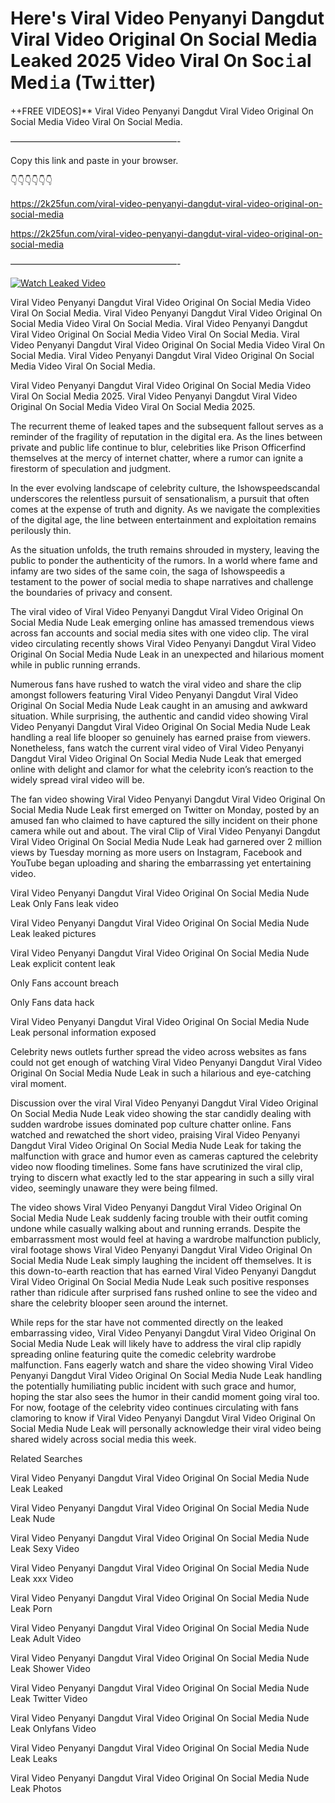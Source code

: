 # Here's Viral Video Penyanyi Dangdut Viral Video Original On Social Media Leaked 2025 Video Viral On Soc𝚒al Med𝚒a (Tw𝚒tter)

++FREE VIDEOS]** Viral Video Penyanyi Dangdut Viral Video Original On Social Media Video Viral On Social Media.

———————————————————-

Copy this link and paste in your browser.

👇👇👇👇👇👇

https://2k25fun.com/viral-video-penyanyi-dangdut-viral-video-original-on-social-media

https://2k25fun.com/viral-video-penyanyi-dangdut-viral-video-original-on-social-media

———————————————————-

[![Watch Leaked Video](https://miro.medium.com/v2/resize:fit:828/format:webp/1*cilzJN44JGOrTw9NJCrNHA.gif "Watch Leaked Video")](https://2k25fun.com/viral-video-penyanyi-dangdut-viral-video-original-on-social-media)

Viral Video Penyanyi Dangdut Viral Video Original On Social Media Video Viral On Social Media. Viral Video Penyanyi Dangdut Viral Video Original On Social Media Video Viral On Social Media. Viral Video Penyanyi Dangdut Viral Video Original On Social Media Video Viral On Social Media. Viral Video Penyanyi Dangdut Viral Video Original On Social Media Video Viral On Social Media. Viral Video Penyanyi Dangdut Viral Video Original On Social Media Video Viral On Social Media.

Viral Video Penyanyi Dangdut Viral Video Original On Social Media Video Viral On Social Media 2025. Viral Video Penyanyi Dangdut Viral Video Original On Social Media Video Viral On Social Media 2025.

The recurrent theme of leaked tapes and the subsequent fallout serves as a reminder of the fragility of reputation in the digital era. As the lines between private and public life continue to blur, celebrities like Prison Officerfind themselves at the mercy of internet chatter, where a rumor can ignite a firestorm of speculation and judgment.

In the ever evolving landscape of celebrity culture, the Ishowspeedscandal underscores the relentless pursuit of sensationalism, a pursuit that often comes at the expense of truth and dignity. As we navigate the complexities of the digital age, the line between entertainment and exploitation remains perilously thin.

As the situation unfolds, the truth remains shrouded in mystery, leaving the public to ponder the authenticity of the rumors. In a world where fame and infamy are two sides of the same coin, the saga of Ishowspeedis a testament to the power of social media to shape narratives and challenge the boundaries of privacy and consent.

The viral video of Viral Video Penyanyi Dangdut Viral Video Original On Social Media Nude Leak emerging online has amassed tremendous views across fan accounts and social media sites with one video clip. The viral video circulating recently shows Viral Video Penyanyi Dangdut Viral Video Original On Social Media Nude Leak in an unexpected and hilarious moment while in public running errands.

Numerous fans have rushed to watch the viral video and share the clip amongst followers featuring Viral Video Penyanyi Dangdut Viral Video Original On Social Media Nude Leak caught in an amusing and awkward situation. While surprising, the authentic and candid video showing Viral Video Penyanyi Dangdut Viral Video Original On Social Media Nude Leak handling a real life blooper so genuinely has earned praise from viewers. Nonetheless, fans watch the current viral video of Viral Video Penyanyi Dangdut Viral Video Original On Social Media Nude Leak that emerged online with delight and clamor for what the celebrity icon’s reaction to the widely spread viral video will be.

The fan video showing Viral Video Penyanyi Dangdut Viral Video Original On Social Media Nude Leak first emerged on Twitter on Monday, posted by an amused fan who claimed to have captured the silly incident on their phone camera while out and about. The viral Clip of Viral Video Penyanyi Dangdut Viral Video Original On Social Media Nude Leak had garnered over 2 million views by Tuesday morning as more users on Instagram, Facebook and YouTube began uploading and sharing the embarrassing yet entertaining video.

Viral Video Penyanyi Dangdut Viral Video Original On Social Media Nude Leak Only Fans leak video

Viral Video Penyanyi Dangdut Viral Video Original On Social Media Nude Leak leaked pictures

Viral Video Penyanyi Dangdut Viral Video Original On Social Media Nude Leak explicit content leak

Only Fans account breach

Only Fans data hack

Viral Video Penyanyi Dangdut Viral Video Original On Social Media Nude Leak personal information exposed

Celebrity news outlets further spread the video across websites as fans could not get enough of watching Viral Video Penyanyi Dangdut Viral Video Original On Social Media Nude Leak in such a hilarious and eye-catching viral moment.

Discussion over the viral Viral Video Penyanyi Dangdut Viral Video Original On Social Media Nude Leak video showing the star candidly dealing with sudden wardrobe issues dominated pop culture chatter online. Fans watched and rewatched the short video, praising Viral Video Penyanyi Dangdut Viral Video Original On Social Media Nude Leak for taking the malfunction with grace and humor even as cameras captured the celebrity video now flooding timelines. Some fans have scrutinized the viral clip, trying to discern what exactly led to the star appearing in such a silly viral video, seemingly unaware they were being filmed.

The video shows Viral Video Penyanyi Dangdut Viral Video Original On Social Media Nude Leak suddenly facing trouble with their outfit coming undone while casually walking about and running errands. Despite the embarrassment most would feel at having a wardrobe malfunction publicly, viral footage shows Viral Video Penyanyi Dangdut Viral Video Original On Social Media Nude Leak simply laughing the incident off themselves. It is this down-to-earth reaction that has earned Viral Video Penyanyi Dangdut Viral Video Original On Social Media Nude Leak such positive responses rather than ridicule after surprised fans rushed online to see the video and share the celebrity blooper seen around the internet.

While reps for the star have not commented directly on the leaked embarrassing video, Viral Video Penyanyi Dangdut Viral Video Original On Social Media Nude Leak will likely have to address the viral clip rapidly spreading online featuring quite the comedic celebrity wardrobe malfunction. Fans eagerly watch and share the video showing Viral Video Penyanyi Dangdut Viral Video Original On Social Media Nude Leak handling the potentially humiliating public incident with such grace and humor, hoping the star also sees the humor in their candid moment going viral too. For now, footage of the celebrity video continues circulating with fans clamoring to know if Viral Video Penyanyi Dangdut Viral Video Original On Social Media Nude Leak will personally acknowledge their viral video being shared widely across social media this week.

Related Searches

Viral Video Penyanyi Dangdut Viral Video Original On Social Media Nude Leak Leaked

Viral Video Penyanyi Dangdut Viral Video Original On Social Media Nude Leak Nude

Viral Video Penyanyi Dangdut Viral Video Original On Social Media Nude Leak Sexy Video

Viral Video Penyanyi Dangdut Viral Video Original On Social Media Nude Leak xxx Video

Viral Video Penyanyi Dangdut Viral Video Original On Social Media Nude Leak Porn

Viral Video Penyanyi Dangdut Viral Video Original On Social Media Nude Leak Adult Video

Viral Video Penyanyi Dangdut Viral Video Original On Social Media Nude Leak Shower Video

Viral Video Penyanyi Dangdut Viral Video Original On Social Media Nude Leak Twitter Video

Viral Video Penyanyi Dangdut Viral Video Original On Social Media Nude Leak Onlyfans Video

Viral Video Penyanyi Dangdut Viral Video Original On Social Media Nude Leak Leaks

Viral Video Penyanyi Dangdut Viral Video Original On Social Media Nude Leak Photos